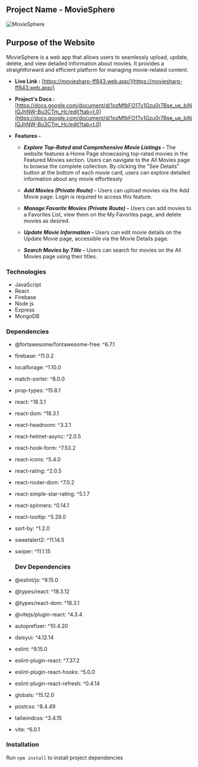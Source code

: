 
## Project Name - MovieSphere
![MovieSphere](https://i.postimg.cc/zGfGzbWJ/Minimalist-Website-Launch-Computer-Mockup-Instagram-Post-1.jpg)



## Purpose of the Website
MovieSphere is a web app that allows users to seamlessly upload, update, delete, and view detailed information about movies. It provides a straightforward and efficient platform for managing movie-related content.

- **Live Link :** [https://moviesharp-ff843.web.app/](https://moviesharp-ff843.web.app/)
- **Project's Docs :** [https://docs.google.com/document/d/1ozMfbFO1Tv1Gzu0r7Bse_ue_biNIQJhNW-Bu3CTm_Hc/edit?tab=t.0](https://docs.google.com/document/d/1ozMfbFO1Tv1Gzu0r7Bse_ue_biNIQJhNW-Bu3CTm_Hc/edit?tab=t.0)


- **Features -**
    - ***Explore Top-Rated and Comprehensive Movie Listings -***  The website features a Home Page showcasing top-rated movies in the Featured Movies section. Users can navigate to the All Movies page to browse the complete collection. By clicking the "See Details" button at the bottom of each movie card, users can explore detailed information about any movie effortlessly


    - ***Add Movies (Private Route) -*** Users can upload movies via the Add Movie page. Login is required to access this feature.
    
    - ***Manage Favorite Movies (Private Route) -*** Users can add movies to a Favorites List, view them on the My Favorites page, and delete movies as desired.

    - ***Update Movie Information -*** Users can edit movie details on the Update Movie page, accessible via the Movie Details page.

    - ***Search Movies by Title -*** Users can search for movies on the All Movies page using their titles.

### Technologies
-  JavaScript
-  React
-  Firebase
-  Node js
-  Express
-  MongoDB

### Dependencies
- @fortawesome/fontawesome-free: ^6.7.1  
- firebase: ^11.0.2  
- localforage: ^1.10.0  
- match-sorter: ^8.0.0  
- prop-types: ^15.8.1  
- react: ^18.3.1  
- react-dom: ^18.3.1  
- react-headroom: ^3.2.1  
- react-helmet-async: ^2.0.5  
- react-hook-form: ^7.53.2  
- react-icons: ^5.4.0  
- react-rating: ^2.0.5  
- react-router-dom: ^7.0.2  
- react-simple-star-rating: ^5.1.7  
- react-spinners: ^0.14.1  
- react-tooltip: ^5.28.0  
- sort-by: ^1.2.0  
- sweetalert2: ^11.14.5  
- swiper: ^11.1.15

  ### Dev Dependencies
- @eslint/js: ^9.15.0  
- @types/react: ^18.3.12  
- @types/react-dom: ^18.3.1  
- @vitejs/plugin-react: ^4.3.4  
- autoprefixer: ^10.4.20  
- daisyui: ^4.12.14  
- eslint: ^9.15.0  
- eslint-plugin-react: ^7.37.2  
- eslint-plugin-react-hooks: ^5.0.0  
- eslint-plugin-react-refresh: ^0.4.14  
- globals: ^15.12.0  
- postcss: ^8.4.49  
- tailwindcss: ^3.4.15  
- vite: ^6.0.1  


  
### Installation
Run ```npm install``` to install project dependencies
